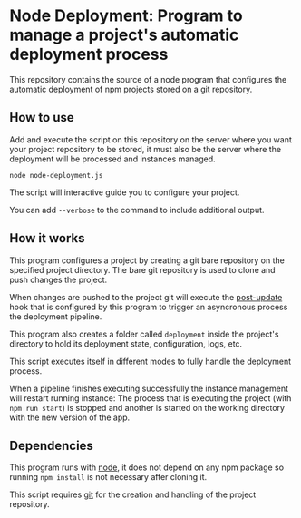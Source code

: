 # Node Deployment: Program to manage a project's automatic deployment process

This repository contains the source of a node program that configures the automatic deployment of npm projects stored on a git repository.

## How to use

Add and execute the script on this repository on the server where you want your project repository to be stored, it must also be the server where the deployment will be processed and instances managed.

```shell
node node-deployment.js
```

The script will interactive guide you to configure your project.

You can add `--verbose` to the command to include additional output.

## How it works

This program configures a project by creating a git bare repository on the specified project directory. The bare git repository is used to clone and push changes the project.

When changes are pushed to the project git will execute the [post-update](https://git-scm.com/docs/githooks) hook that is configured by this program to trigger an asyncronous process the deployment pipeline.

This program also creates a folder called `deployment` inside the project's directory to hold its deployment state, configuration, logs, etc.

This script executes itself in different modes to fully handle the deployment process.

When a pipeline finishes executing successfully the instance management will restart running instance: The process that is executing the project (with `npm run start`) is stopped and another is started on the working directory with the new version of the app.

## Dependencies

This program runs with [node](https://nodejs.org/en), it does not depend on any npm package so running `npm install` is not necessary after cloning it.

This script requires [git](https://git-scm.com/book/en/v2/Getting-Started-Installing-Git) for the creation and handling of the project repository.
